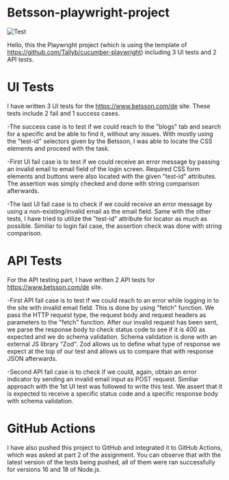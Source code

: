 # Betsson-playwright-project

![Test](https://github.com/Tallyb/cucumber-playwright/workflows/Test/badge.svg)

Hello, this the Playwright project (which is using the template of https://github.com/Tallyb/cucumber-playwright) including 3 UI tests and 2 API tests.

# UI Tests

I have written 3 UI tests for the https://www.betsson.com/de site. These tests include 2 fail and 1 success cases. 

-The success case is to test if we could reach to the "blogs" tab and search for a specific and be able to find it, without any issues. With mostly using the "test-id" selectors given by the Betsson, I was able to locate the CSS elements and proceed with the task. 

-First UI fail case is to test if we could receive an error message by passing an invalid email to email field of the login screen. Required CSS form elements and buttons were also located with the given "test-id" attributes. The assertion was simply checked and done with string comparison afterwards.

-The last UI fail case is to check if we could receive an error message by using a non-existing/invalid email as the email field. Same with the other tests, I have tried to utilize the "test-id" attribute for locator as much as possible. Similiar to login fail case, the assertion check was done with string comparison. 

# API Tests

For the API testing part, I have written 2 API tests for https://www.betsson.com/de site.

-First API fail case is to test if we could reach to an error while logging in to the site with invalid email field. This is done by using "fetch" function. We pass the HTTP request type, the request body and request headers as parameters to the "fetch" function. After our invalid request has been sent, we parse the response body to check status code to see if it is 400 as expected and we do schema validation. Schema validation is done with an external JS library "Zod". Zod allows us to define what type of response we expect at the top of our test and allows us to compare that with response JSON afterwards.

-Second API fail case is to check if we could, again, obtain an error indicator by sending an invalid email input as POST request. Similiar approach with the 1st UI test was followed to write this test. We assert that it is expected to receive a specific status code and a specific response body with schema validation.

# GitHub Actions

I have also pushed this project to GitHub and integrated it to GitHub Actions, which was asked at part 2 of the assignment. You can observe that with the latest version of the tests being pushed, all of them were ran successfully for versions 16 and 18 of Node.js. 